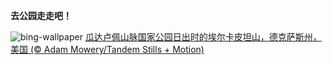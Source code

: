 
**去公园走走吧！**

![bing-wallpaper](https://www.bing.com/th?id=OHR.GuadalupeTexas_ZH-CN3911419948_1920x1080.jpg)
[瓜达卢佩山脉国家公园日出时的埃尔卡皮坦山，德克萨斯州，美国 (© Adam Mowery/Tandem Stills + Motion)](https://www.bing.com/search?q=%E7%93%9C%E8%BE%BE%E5%8D%A2%E4%BD%A9%E5%B1%B1%E8%84%89%E5%9B%BD%E5%AE%B6%E5%85%AC%E5%9B%AD&amp;form=hpcapt&amp;mkt=zh-cn)
  